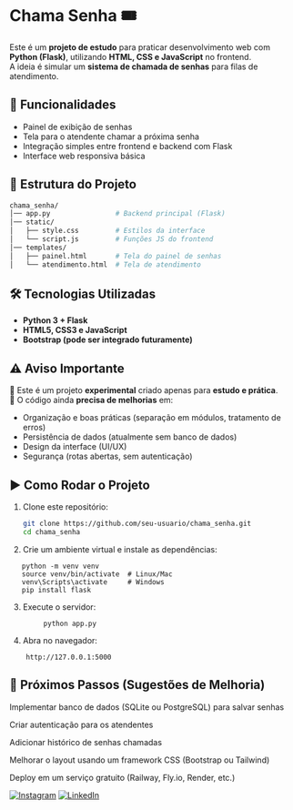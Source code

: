 # Chama Senha 🎟️

Este é um **projeto de estudo** para praticar desenvolvimento web com **Python (Flask)**, utilizando **HTML, CSS e JavaScript** no frontend.  
A ideia é simular um **sistema de chamada de senhas** para filas de atendimento.

## 🚀 Funcionalidades

- Painel de exibição de senhas  
- Tela para o atendente chamar a próxima senha  
- Integração simples entre frontend e backend com Flask  
- Interface web responsiva básica  

## 📂 Estrutura do Projeto

``` bash
chama_senha/
│── app.py                # Backend principal (Flask)
│── static/
│   ├── style.css         # Estilos da interface
│   └── script.js         # Funções JS do frontend
│── templates/
│   ├── painel.html       # Tela do painel de senhas
│   └── atendimento.html  # Tela de atendimento
```

## 🛠️ Tecnologias Utilizadas

- **Python 3 + Flask**
- **HTML5, CSS3 e JavaScript**
- **Bootstrap (pode ser integrado futuramente)**

## ⚠️ Aviso Importante

🔹 Este é um projeto **experimental** criado apenas para **estudo e prática**.  
🔹 O código ainda **precisa de melhorias** em:
- Organização e boas práticas (separação em módulos, tratamento de erros)  
- Persistência de dados (atualmente sem banco de dados)  
- Design da interface (UI/UX)  
- Segurança (rotas abertas, sem autenticação)  

## ▶️ Como Rodar o Projeto

1. Clone este repositório:
   ```bash
   git clone https://github.com/seu-usuario/chama_senha.git
   cd chama_senha
2. Crie um ambiente virtual e instale as dependências:
  ```
     python -m venv venv
     source venv/bin/activate  # Linux/Mac
     venv\Scripts\activate     # Windows
     pip install flask
  ```

3. Execute o servidor:
   ```
        python app.py
   ```
4. Abra no navegador:
  ```
      http://127.0.0.1:5000
  ```

## 📌 Próximos Passos (Sugestões de Melhoria)

Implementar banco de dados (SQLite ou PostgreSQL) para salvar senhas

Criar autenticação para os atendentes

Adicionar histórico de senhas chamadas

Melhorar o layout usando um framework CSS (Bootstrap ou Tailwind)

Deploy em um serviço gratuito (Railway, Fly.io, Render, etc.)

[![Instagram](https://img.shields.io/badge/Instagram-000?style=for-the-badge&logo=instagram)](https://www.instagram.com/pelyhenrique/)
[![LinkedIn](https://img.shields.io/badge/LinkedIn-000?style=for-the-badge&logo=linkedin&logoColor=0E76A8)](https://www.linkedin.com/in/pedro-henrique-matias/)
